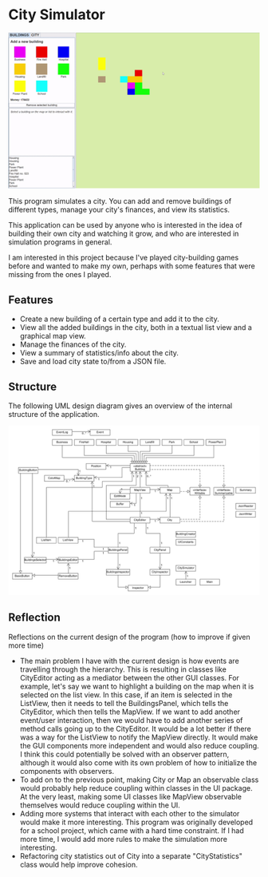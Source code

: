 # City Simulator

![City Simulator usage clip](./clip.gif "City Simulator Usage Clip")

This program simulates a city. You can add and remove buildings of different
types, manage your city's finances, and view its statistics.

This application can be used by anyone who is interested in the idea of
building their own city and watching it grow, and who are interested in
simulation programs in general.

I am interested in this project because I've played city-building games
before and wanted to make my own, perhaps with some features that were 
missing from the ones I played.

## Features
- Create a new building of a certain type and add it to the city.
- View all the added buildings in the city, both in a textual list view and a graphical map view.
- Manage the finances of the city.
- View a summary of statistics/info about the city.
- Save and load city state to/from a JSON file.

## Structure
The following UML design diagram gives an overview of the internal structure of the application.

![UML design diagram](./UML_Design_Diagram.png "UML Design Diagram")

## Reflection
Reflections on the current design of the program (how to improve if given more time)
 - The main problem I have with the current design is how events are travelling through the hierarchy.
This is resulting in classes like CityEditor acting as a mediator between the other GUI classes. For example, let's say
we want to highlight a building on the map when it is selected on the list view. In this case, if an item is selected
in the ListView, then it needs to tell the BuildingsPanel, which tells the CityEditor, which then tells the MapView.
If we want to add another event/user interaction, then we would have to add another series of method calls going up to
the CityEditor. It would be a lot better if there was a way for the ListView to notify the MapView directly.
It would make the GUI components more independent and would also reduce coupling.
I think this could potentially be solved with an observer pattern, although it would also come with its own problem
of how to initialize the components with observers.
 - To add on to the previous point, making City or Map an observable class would probably help reduce coupling 
within classes in the UI package. At the very least, making some UI classes like MapView observable themselves would
reduce coupling within the UI. 
 - Adding more systems that interact with each other to the simulator would make it more interesting.
This program was originally developed for a school project, which came with a hard time constraint.
If I had more time, I would add more rules to make the simulation more interesting.
 - Refactoring city statistics out of City into a separate "CityStatistics" class would help improve cohesion.